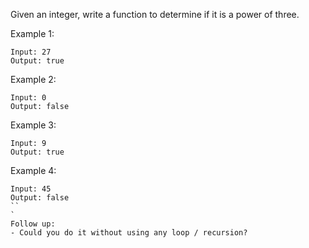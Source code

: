 Given an integer, write a function to determine if it is a power of three.

Example 1:

```
Input: 27
Output: true
```

Example 2:

```
Input: 0
Output: false
```

Example 3:

```
Input: 9
Output: true
```

Example 4:

```
Input: 45
Output: false
``
`
Follow up:
- Could you do it without using any loop / recursion?

